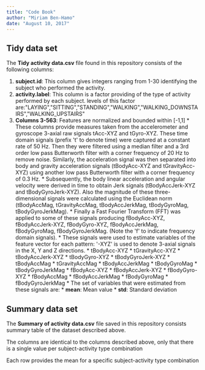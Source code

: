 ```yaml
---
title: "Code Book"
author: "Miriam Ben-Hamo"
date: "August 10, 2017"
---
```


## Tidy data set

The **Tidy activity data.csv** file found in this repository consists of the following columns:

1. **subject.id**: This column gives integers ranging from 1-30 identifying the subject who performed the activity.
2. **activity.label**: This column is a factor providing of the type of activity performed by each subject. levels of this factor are:"LAYING","SITTING","STANDING","WALKING","WALKING_DOWNSTAIRS","WALKING_UPSTAIRS" 
3. **Columns 3-563**: Features are normalized and bounded within [-1,1]
        * These columns provide measures taken from the accelerometer and gyroscope 3-axial raw signals tAcc-XYZ and tGyro-XYZ. These time domain signals (prefix 't' to denote time) were captured at a constant rate of 50 Hz. Then they were filtered using a median filter and a 3rd order low pass Butterworth filter with a corner frequency of 20 Hz to remove noise. Similarly, the acceleration signal was then separated into body and gravity acceleration signals (tBodyAcc-XYZ and tGravityAcc-XYZ) using another low pass Butterworth filter with a corner frequency of 0.3 Hz. 
        * Subsequently, the body linear acceleration and angular velocity were derived in time to obtain Jerk signals (tBodyAccJerk-XYZ and tBodyGyroJerk-XYZ). Also the magnitude of these three-dimensional signals were calculated using the Euclidean norm (tBodyAccMag, tGravityAccMag, tBodyAccJerkMag, tBodyGyroMag, tBodyGyroJerkMag). 
        * Finally a Fast Fourier Transform (FFT) was applied to some of these signals producing fBodyAcc-XYZ, fBodyAccJerk-XYZ, fBodyGyro-XYZ, fBodyAccJerkMag, fBodyGyroMag, fBodyGyroJerkMag. (Note the 'f' to indicate frequency domain signals). 
        * These signals were used to estimate variables of the feature vector for each pattern: '-XYZ' is used to denote 3-axial signals in the X, Y and Z directions.
                * tBodyAcc-XYZ
                * tGravityAcc-XYZ
                * tBodyAccJerk-XYZ
                * tBodyGyro-XYZ
                * tBodyGyroJerk-XYZ
                * tBodyAccMag
                * tGravityAccMag
                * tBodyAccJerkMag
                * tBodyGyroMag
                * tBodyGyroJerkMag
                * fBodyAcc-XYZ
                * fBodyAccJerk-XYZ
                * fBodyGyro-XYZ
                * fBodyAccMag
                * fBodyAccJerkMag
                * fBodyGyroMag
                * fBodyGyroJerkMag
        * The set of variables that were estimated from these signals are: 
        * **mean**: Mean value
        * **std**: Standard deviation
        
## Summary data set

The **Summary of activity data.csv** file saved in this repository consists summary table of the dataset described above.

The columns are identical to the columns described above, only that there is a single value per subject-activity type combination

Each row provides the mean for a specific subject-activity type combination
